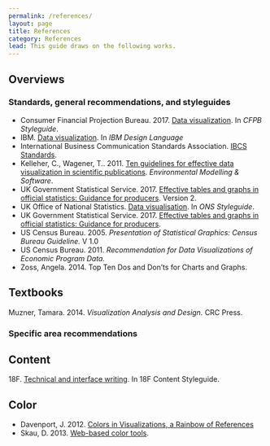 ```yaml
---
permalink: /references/
layout: page
title: References
category: References
lead: This guide draws on the following works.
---
```


## Overviews
### Standards, general recommendations, and styleguides
- Consumer Financial Projection Bureau. 2017. [Data visualization](https://github.com/cfpb/design-manual). In _CFPB Styleguide_.
- IBM. [Data visualization](https://www.ibm.com/design/language/experience/data-visualization/chart-models). In _IBM Design Language_
- International Business Communication Standards Association. [IBCS Standards](https://www.hichert.com/standards/).
- Kelleher, C., Wagener, T.. 2011. [Ten guidelines for effective data visualization in scientific publications](doi:10.1016/j.envsoft.2010.12.006). _Environmental Modelling & Software_.
- UK Government Statistical Service. 2017. [Effective tables and graphs in official statistics: Guidance for producers](https://gss.civilservice.gov.uk/wp-content/uploads/2017/01/GUIDANCE-document-Effective-charts-and-tables-in-official-statistics-Version-2.0-Jan2017.pdf). Version 2. 
- UK Office of National Statistics. [Data visualisation](http://style.ons.gov.uk/category/data-visualisation/). In _ONS Styleguide_.
- UK Government Statistical Service. 2017. [Effective tables and graphs in official statistics: Guidance for producers](https://www.statisticsauthority.gov.uk/wp-content/uploads/2016/11/Effective-charts-and-tables-in-official-statistics-Version-2.0.pdf). 
- US Census Bureau. 2005. _Presentation of Statistical Graphics: Census Bureau Guideline._ V 1.0
- US Census Bureau. 2011. _Recommendation for Data Visualizations of Economic Program Data._
- Zoss, Angela. 2014. Top Ten Dos and Don’ts for Charts and Graphs.

## Textbooks
Muzner, Tamara. 2014. _Visualization Analysis and Design._ CRC Press.

### Specific area recommendations
## Content
18F. [Technical and interface writing](https://pages.18f.gov/content-guide/technical-and-interface-writing/). In 18F Content Styleguide.

## Color
- Davenport, J. 2012. [Colors in Visualizations, a Rainbow of References](http://www.ifweassume.com/2012/12/colors-in-visualizations-rainbow-of.html)
- Skau, D. 2013. [Web-based color tools](http://blog.visual.ly/web-based-color-tools/).
